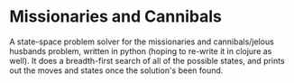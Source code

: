 # Missionaries and Cannibals
A state-space problem solver for the missionaries and cannibals/jelous husbands problem, written in python (hoping to re-write it in clojure as well). It does a breadth-first search of all of the possible states, and prints out the moves and states once the solution's been found.
